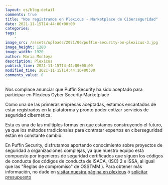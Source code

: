 ```yaml
---
layout: es/blog-detail
comments: true
title: "Nos registramos en Plexicus - Marketplace de Ciberseguridad"
date: 2021-11-15T14:44:00+00:00
categories:
tags:
    - 
image_src: /assets/uploads/2021/06/puffin-security-on-plexicus-3.jpg
image_height: 1280
image_width: 1920
author: Maria Montoya
description: Plexicus
publish_time: 2021-11-15T14:44:00+00:00
modified_time: 2021-11-15T14:44:16+00:00
comments_value: 0
---
```

Nos complace anunciar que Puffin Security ha sido aceptado para participar en Plexicus Cyber Security Marketplace

Como una de las primeras empresas aceptadas, estamos encantados de estar registrados en la plataforma y pronto poder cotizar servicios de seguridad cibernética.

Esta es una de las múltiples formas en que estamos construyendo el futuro, ya que los métodos tradicionales para contratar expertos en ciberseguridad están en constante cambio.

En Puffin Security, disfrutamos aportando conocimiento sobre proyectos de seguridad a organizaciones complejas, ya que nuestro equipo está compuesto por ingenieros de seguridad certificados que siguen los códigos de conducta (los códigos de conducta de ISACA, (ISC) 2 e ISSA, al igual que las "Reglas de compromiso" de OSSTMM ). Para obtener más información, no dude en [visitar nuestra página en plexicus](https://www.plexicus.com) ó [solicitar presupuesto](https://puffinsecurity.hubspotpagebuilder.com/presupuesto)


